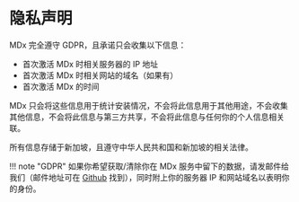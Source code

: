 # 隐私声明

MDx 完全遵守 GDPR，且承诺只会收集以下信息：

- 首次激活 MDx 时相关服务器的 IP 地址
- 首次激活 MDx 时相关网站的域名（如果有）
- 首次激活 MDx 的时间

MDx 只会将这些信息用于统计安装情况，不会将此信息用于其他用途，不会收集其他信息，不会将此信息与第三方共享，不会将此信息与任何你的个人信息相关联。

所有信息存储于新加坡，且遵守中华人民共和国和新加坡的相关法律。

!!! note "GDPR"
    如果你希望获取/清除你在 MDx 服务中留下的数据，请发邮件给我们（邮件地址可在 [Github](https://github.com/yrccondor) 找到），同时附上你的服务器 IP 和网站域名以表明你的身份。

